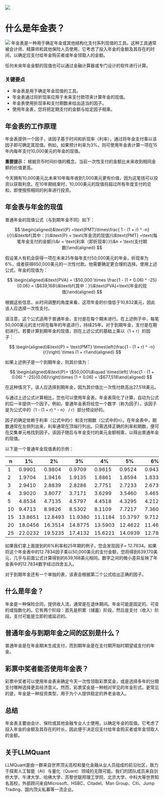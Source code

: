 ![](https://fastly.jsdelivr.net/gh/bucketio/img11@main/2024/10/21/1729466068183-23134fce-3131-4262-b18c-f378d71af4f6.gif)
# 什么是年金表？
![](https://fastly.jsdelivr.net/gh/bucketio/img9@main/2024/10/20/1729465031968-b3c8959e-1d37-4b8a-91b1-b0b0dfe25143.png)
年金表是一种用于确定年金或其他结构化支付系列现值的工具。这种工具通常被会计师、精算师和其他保险人员使用，它考虑了投入年金的金额及其存在的时间，以确定应支付给年金购买者或年金领取人的金额。

任何未来年金金额的现值也可以通过金融计算器或专门设计的软件进行计算。

### 关键要点

- 年金表是用于确定年金现值的工具。
- 年金表通过将折现率应用于未来支付款项来计算年金的现值。
- 年金表使用折现率和支付期数来给出适当的因子。
- 使用年金表，您将把定期支付的金额与给定因子相乘。

## 年金表的工作原理

年金表提供一个因子，该因子基于时间和折现率（利率），通过将年金支付乘以该因子即可确定其现值。例如，如果预计利率为3%，则可使用年金表计算一项在15年内每年支付10,000美元的年金的现值。

**重要提示：** 根据货币时间价值的概念，当前一次性支付的金额比未来收到相同金额的价值更高。

今天拥有10,000美元比未来10年每年收到1,000美元更有价值，因为这笔钱可以投资以获取利息。在10年期结束时，10,000美元的现值将超过所有年度支付的总和，即使按照相同的利率进行投资。

## 年金表与年金的现值

普通年金的现值公式（与到期年金不同）如下：

$$ \begin{aligned}&\text{P} =\text{PMT}\times\frac{ 1 - (1 + r) ^ -n}{r}\\&\textbf{其中：}\\&\text{P} = \text{年金流的现值}\\&\text{PMT} =\text{每笔年金支付的金额}\\&r = \text{利率（即折现率）}\\&n = \text{支付期数}\end{aligned} $$

假设某人有机会获得一项在未来25年每年支付50,000美元的年金，折现率为6%，或者获得650,000美元的一次性付款。他需要确定更合理的选择。使用上述公式，年金的现值为：

$$ \begin{aligned}&\text{PVA} = \$50,000 \times \frac{1 - (1 + 0.06) ^ -25}{0.06} = \$639,168\\&\textbf{其中：}\\&\text{PVA}=\text{年金的现值}\end{aligned} $$

根据这些信息，从时间调整的角度来看，这项年金的价值低于10,832美元，因此该人应选择一次性支付。

请注意，这个公式适用于普通年金，支付是在每个期末进行。在上述例子中，每笔50,000美元的支付将在每年的年底进行，持续25年。对于到期年金，支付是在期初进行。若要计算到期年金的现值，则在上述公式的基础上乘以（1 + r）的因子：

$$ \begin{aligned}&\text{P} = \text{PMT} \times\left(\frac{1 - (1 + r) ^ -n}{r}\right) \times (1 + r)\end{aligned} $$

如果上述例子是一个到期年金，则其价值为：

$$ \begin{aligned}&\text{P}= \$50,000\\&\quad \times\left( \frac{1 - (1 + 0.06) ^ -25}{0.06}\right)\times (1 + 0.06) = \$677,518\end{aligned} $$

在这种情况下，该人应选择到期年金，因为其价值比一次性付款高出27,518美元。

与通过上述公式计算相比，您也可以使用年金表。年金表简化了计算，自动为公式的后一半提供一个因子。例如，普通年金表将给您一个数字（称为因子），该因子是为公式中的（1 - (1 + r) ^ - n） / r）部分预设好的。

因子的确定依赖于利率（公式中的r）和支付期数（公式中的n）。在年金表中，期数通常在左侧列出来，利率通常在顶端行列出。只需选择正确的利率和期数，便可在交集单元格找到因子。该因子随后与年金支付的美元金额相乘，以得出普通年金的现值。

以下是一个普通年金现值表的示例：

|n|1%|2%|3%|4%|5%|6%
|---|---|---|---|---|---|---|
|1|0.9901|0.9804|0.9709|0.9615|0.9524|0.9434
|2|1.9704|1.9416|1.9135|1.8861|1.8594|1.8334
|3|2.9410|2.8839|2.8286|2.7751|2.7233|2.6730
|4|3.9020|3.8077|3.7171|3.6299|3.5460|3.4651
|5|4.8534|4.7135|4.5797|4.4518|4.3295|4.2124
|10|9.4713|8.9826|8.5302|8.1109|7.7217|7.3601
|15|13.8651|12.8493|11.9380|11.1184|10.3797|9.7123
|20|18.0456|16.3514|14.8775|13.5903|12.4622|11.4699
|25|22.0232|19.5235|17.4132|15.6221|14.0939|12.7834

如果我们拿上面提到的6%利率和25年期的例子，您会发现因子= 12.7834。如果将这个年金表中的12.7834因子乘以50,000美元的支付金额，您将得到639,170美元，几乎与前面公式计算得到的639,168美元相同。数字之间的微小差异反映了年金表中的12.7834数字经过四舍五入。

对于到期年金还有一个单独的表，该表会根据第二个公式给出正确的因子。

## 什么是年金？

年金是一种保险合同，提供收入流，通常是在退休期间。年金可能是固定的、可变的或指数化的。它有两个阶段：首先是积累（储蓄）阶段，然后是支付（收入）阶段。支付可能是立即的或延迟的。

## 普通年金与到期年金之间的区别是什么？

普通年金是在年金期末生成支付，而到期年金是在支付期开始时期望或支付的年金。

## 彩票中奖者能否使用年金表？

彩票中奖者可以使用年金表来确定今天一次性领取彩票奖金，或是选择多年的分期支付哪种选择更具经济意义。然而，彩票奖金是一种相对罕见的年金形式。更常见的是，年金是一种投资类型，用于为个人提供稳定的养老金收入。

## 总结

年金表主要由会计、保险或其他金融专业人士使用，以确定年金的现值。它考虑了投入年金的金额及其存在的时长，因此便于决定应支付给年金购买者或年金领取人的金额。
## 关于LLMQuant
LLMQuant是由一群来自世界顶尖高校和量化金融从业人员组成的前沿社区，致力于探索人工智能（AI）与量化（Quant）领域的无限可能。我们的团队成员来自剑桥大学、牛津大学、哈佛大学、苏黎世联邦理工学院、北京大学、中科大等世界知名高校，外部顾问来自Microsoft、HSBC、Citadel、Man Group、Citi、Jump Trading、国内顶尖私募等一流企业。